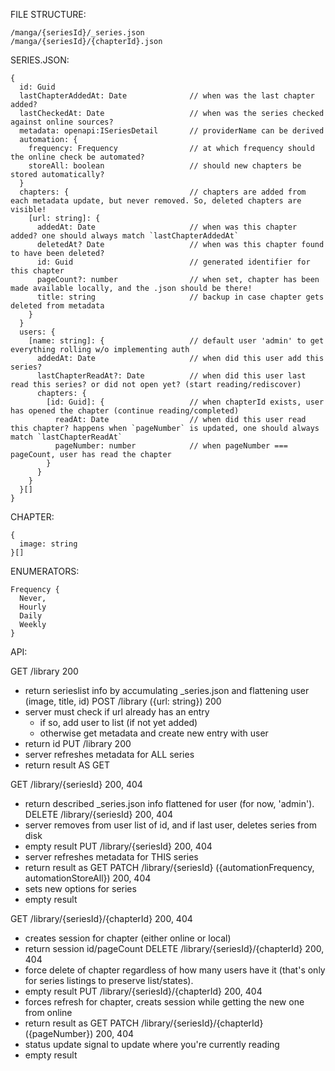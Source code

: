 FILE STRUCTURE:

    /manga/{seriesId}/_series.json
    /manga/{seriesId}/{chapterId}.json

SERIES.JSON:

    {
      id: Guid  
      lastChapterAddedAt: Date              // when was the last chapter added?
      lastCheckedAt: Date                   // when was the series checked against online sources?
      metadata: openapi:ISeriesDetail       // providerName can be derived
      automation: {
        frequency: Frequency                // at which frequency should the online check be automated?
        storeAll: boolean                   // should new chapters be stored automatically?
      }
      chapters: {                           // chapters are added from each metadata update, but never removed. So, deleted chapters are visible!
        [url: string]: {
          addedAt: Date                     // when was this chapter added? one should always match `lastChapterAddedAt`
          deletedAt? Date                   // when was this chapter found to have been deleted?
          id: Guid                          // generated identifier for this chapter
          pageCount?: number                // when set, chapter has been made available locally, and the .json should be there!
          title: string                     // backup in case chapter gets deleted from metadata
        }
      }
      users: {
        [name: string]: {                   // default user 'admin' to get everything rolling w/o implementing auth
          addedAt: Date                     // when did this user add this series?
          lastChapterReadAt?: Date          // when did this user last read this series? or did not open yet? (start reading/rediscover)
          chapters: {
            [id: Guid]: {                   // when chapterId exists, user has opened the chapter (continue reading/completed)
              readAt: Date                  // when did this user read this chapter? happens when `pageNumber` is updated, one should always match `lastChapterReadAt`
              pageNumber: number            // when pageNumber === pageCount, user has read the chapter
            }
          }
        }
      }[]
    }

CHAPTER: 

    {
      image: string
    }[]

ENUMERATORS:

    Frequency {
      Never,
      Hourly
      Daily
      Weekly
    }

API:

GET /library
  200
  - return serieslist info by accumulating _series.json and flattening user (image, title, id)
POST /library ({url: string})
  200
  - server must check if url already has an entry
    - if so, add user to list (if not yet added)
    - otherwise get metadata and create new entry with user
  - return id
PUT /library
  200
  - server refreshes metadata for ALL series
  - return result AS GET

GET /library/{seriesId}
  200, 404
  - return described _series.json info flattened for user (for now, 'admin').
DELETE /library/{seriesId}
  200, 404
  - server removes from user list of id, and if last user, deletes series from disk
  - empty result
PUT /library/{seriesId}
  200, 404
  - server refreshes metadata for THIS series
  - return result as GET
PATCH /library/{seriesId} ({automationFrequency, automationStoreAll})
  200, 404
  - sets new options for series
  - empty result
  
GET /library/{seriesId}/{chapterId}
  200, 404
  - creates session for chapter (either online or local)
  - return session id/pageCount
DELETE /library/{seriesId}/{chapterId}
  200, 404
  - force delete of chapter regardless of how many users have it (that's only for series listings to preserve list/states).
  - empty result
PUT /library/{seriesId}/{chapterId}
  200, 404
  - forces refresh for chapter, creats session while getting the new one from online
  - return result as GET
PATCH /library/{seriesId}/{chapterId} ({pageNumber})
  200, 404
  - status update signal to update where you're currently reading
  - empty result
